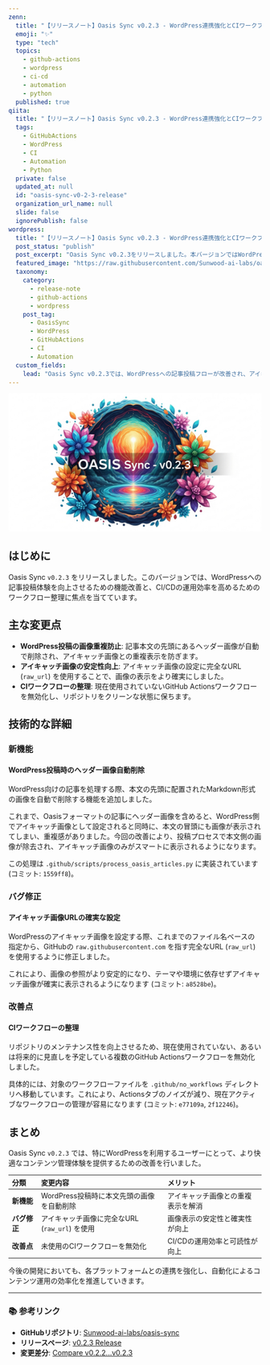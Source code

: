 ```yaml
---
zenn:
  title: "【リリースノート】Oasis Sync v0.2.3 - WordPress連携強化とCIワークフロー整理"
  emoji: "✨"
  type: "tech"
  topics:
    - github-actions
    - wordpress
    - ci-cd
    - automation
    - python
  published: true
qiita:
  title: "【リリースノート】Oasis Sync v0.2.3 - WordPress連携強化とCIワークフロー整理"
  tags:
    - GitHubActions
    - WordPress
    - CI
    - Automation
    - Python
  private: false
  updated_at: null
  id: "oasis-sync-v0-2-3-release"
  organization_url_name: null
  slide: false
  ignorePublish: false
wordpress:
  title: "【リリースノート】Oasis Sync v0.2.3 - WordPress連携強化とCIワークフロー整理"
  post_status: "publish"
  post_excerpt: "Oasis Sync v0.2.3をリリースしました。本バージョンではWordPress連携を強化し、アイキャッチ画像と本文画像の重複表示を自動で防ぐ機能を追加しました。また、CI/CDの効率化のため、未使用のGitHub Actionsワークフローを整理しています。"
  featured_image: "https://raw.githubusercontent.com/Sunwood-ai-labs/oasis-sync/main/generated-images/release-v0.2.3-20251015_074758/imagen-4-ultra_2025-10-15T07-48-55-327Z_A_mesmerizing_and_vivid_digital_painting_featuring_1.png"
  taxonomy:
    category:
      - release-note
      - github-actions
      - wordpress
    post_tag:
      - OasisSync
      - WordPress
      - GitHubActions
      - CI
      - Automation
  custom_fields:
    lead: "Oasis Sync v0.2.3では、WordPressへの記事投稿フローが改善され、アイキャッチ画像の重複表示が自動で解消されます。本記事では、新機能の詳細やCIワークフローの整理内容について解説します。"
---
```


![imagen-4-ultra_2025-10-15T07-48-55-327Z_A_mesmerizing_and_vivid_digital_painting_featuring_1.png](https://raw.githubusercontent.com/Sunwood-ai-labs/oasis-sync/main/generated-images/release-v0.2.3-20251015_074758/imagen-4-ultra_2025-10-15T07-48-55-327Z_A_mesmerizing_and_vivid_digital_painting_featuring_1.png)

## はじめに

Oasis Sync `v0.2.3` をリリースしました。このバージョンでは、WordPressへの記事投稿体験を向上させるための機能改善と、CI/CDの運用効率を高めるためのワークフロー整理に焦点を当てています。

## 主な変更点

- **WordPress投稿の画像重複防止**: 記事本文の先頭にあるヘッダー画像が自動で削除され、アイキャッチ画像との重複表示を防ぎます。
- **アイキャッチ画像の安定性向上**: アイキャッチ画像の設定に完全なURL (`raw_url`) を使用することで、画像の表示をより確実にしました。
- **CIワークフローの整理**: 現在使用されていないGitHub Actionsワークフローを無効化し、リポジトリをクリーンな状態に保ちます。

## 技術的な詳細

### 新機能

#### WordPress投稿時のヘッダー画像自動削除

WordPress向けの記事を処理する際、本文の先頭に配置されたMarkdown形式の画像を自動で削除する機能を追加しました。

これまで、Oasisフォーマットの記事にヘッダー画像を含めると、WordPress側でアイキャッチ画像として設定されると同時に、本文の冒頭にも画像が表示されてしまい、重複感がありました。今回の改善により、投稿プロセスで本文側の画像が除去され、アイキャッチ画像のみがスマートに表示されるようになります。

この処理は `.github/scripts/process_oasis_articles.py` に実装されています (コミット: `1559ff8`)。

### バグ修正

#### アイキャッチ画像URLの確実な設定

WordPressのアイキャッチ画像を設定する際、これまでのファイル名ベースの指定から、GitHubの `raw.githubusercontent.com` を指す完全なURL (`raw_url`) を使用するように修正しました。

これにより、画像の参照がより安定的になり、テーマや環境に依存せずアイキャッチ画像が確実に表示されるようになります (コミット: `a8528be`)。

### 改善点

#### CIワークフローの整理

リポジトリのメンテナンス性を向上させるため、現在使用されていない、あるいは将来的に見直しを予定している複数のGitHub Actionsワークフローを無効化しました。

具体的には、対象のワークフローファイルを `.github/no_workflows` ディレクトリへ移動しています。これにより、Actionsタブのノイズが減り、現在アクティブなワークフローの管理が容易になります (コミット: `e77109a`, `2f12246`)。

## まとめ

Oasis Sync `v0.2.3` では、特にWordPressを利用するユーザーにとって、より快適なコンテンツ管理体験を提供するための改善を行いました。

| 分類 | 変更内容 | メリット |
|:---|:---|:---|
| **新機能** | WordPress投稿時に本文先頭の画像を自動削除 | アイキャッチ画像との重複表示を解消 |
| **バグ修正** | アイキャッチ画像に完全なURL (`raw_url`) を使用 | 画像表示の安定性と確実性が向上 |
| **改善点** | 未使用のCIワークフローを無効化 | CI/CDの運用効率と可読性が向上 |

今後の開発においても、各プラットフォームとの連携を強化し、自動化によるコンテンツ運用の効率化を推進していきます。

---

### 📚 参考リンク

- **GitHubリポジトリ**: [Sunwood-ai-labs/oasis-sync](https://github.com/Sunwood-ai-labs/oasis-sync)
- **リリースページ**: [v0.2.3 Release](https://github.com/Sunwood-ai-labs/oasis-sync/releases/tag/v0.2.3)
- **変更差分**: [Compare v0.2.2...v0.2.3](https://github.com/Sunwood-ai-labs/oasis-sync/compare/v0.2.2...v0.2.3)
